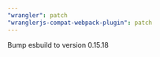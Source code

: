 ```yaml
---
"wrangler": patch
"wranglerjs-compat-webpack-plugin": patch
---
```


Bump esbuild to version 0.15.18

